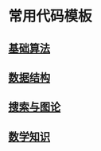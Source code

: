 # 常用代码模板
## [基础算法](https://www.acwing.com/blog/content/277/)
## [数据结构](https://www.acwing.com/blog/content/404/)
## [搜索与图论](https://www.acwing.com/blog/content/405/)
## [数学知识](https://www.acwing.com/blog/content/406/)

